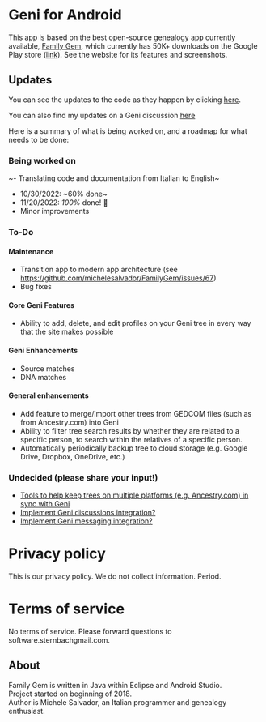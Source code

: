 # Geni for Android

This app is based on the best open-source genealogy app currently available, [Family Gem](https://www.familygem.app/), which currently has 50K+ downloads on the Google Play store ([link](https://play.google.com/store/apps/details?id=app.familygem)). See the website for its features and screenshots.

## Updates
You can see the updates to the code as they happen by clicking [here](../../commits/master?author=Sternbach-Software). 

You can also find my updates on a Geni discussion [here](https://www.geni.com/discussions/257397)

Here is a summary of what is being worked on, and a roadmap for what needs to be done:

### Being worked on
 ~- Translating code and documentation from Italian to English~
   - 10/30/2022: ~60% done~
   - 11/20/2022: *100%* done! :tada:
 - Minor improvements
 
### To-Do

#### Maintenance

 - Transition app to modern app architecture (see https://github.com/michelesalvador/FamilyGem/issues/67)
 - Bug fixes
 
#### Core Geni Features
 - Ability to add, delete, and edit profiles on your Geni tree in every way that the site makes possible

#### Geni Enhancements
 - Source matches
 - DNA matches
 
#### General enhancements
 - Add feature to merge/import other trees from GEDCOM files (such as from Ancestry.com) into Geni
 - Ability to filter tree search results by whether they are related to a specific person, to search within the relatives of a specific person.
 - Automatically periodically backup tree to cloud storage (e.g. Google Drive, Dropbox, OneDrive, etc.)
### Undecided (please share your input!)
 - [Tools to help keep trees on multiple platforms (e.g. Ancestry.com) in sync with Geni](../../discussions/5)
 - [Implement Geni discussions integration?](../../discussions/2)
 - [Implement Geni messaging integration?](../../discussions/4)
 
 # Privacy policy
 This is our privacy policy. We do not collect information. Period.
 # Terms of service
 No terms of service. Please forward questions to software.sternbach<at>gmail.com.

## About
Family Gem is written in Java within Eclipse and Android Studio.  
Project started on beginning of 2018.  
Author is Michele Salvador, an Italian programmer and genealogy enthusiast.

